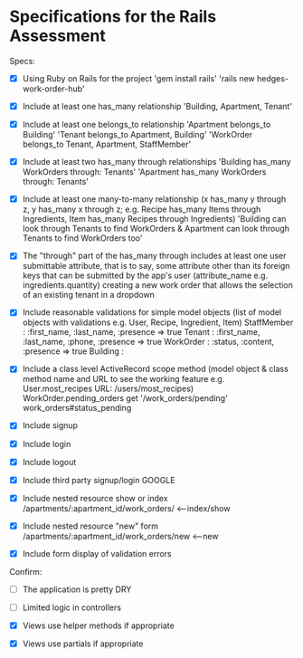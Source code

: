 # Specifications for the Rails Assessment

Specs:
- [x] Using Ruby on Rails for the project
    'gem install rails' 'rails new hedges-work-order-hub'

- [x] Include at least one has_many relationship
    'Building, Apartment, Tenant'

- [x] Include at least one belongs_to relationship
    'Apartment belongs_to Building'
    'Tenant belongs_to Apartment, Building'
    'WorkOrder belongs_to Tenant, Apartment, StaffMember'

- [x] Include at least two has_many through relationships
    'Building has_many WorkOrders through: Tenants'
    'Apartment has_many WorkOrders through: Tenants'

- [x] Include at least one many-to-many relationship (x has_many y through z, y has_many x through z; e.g. Recipe has_many Items through Ingredients, Item has_many Recipes through Ingredients)
    'Building can look through Tenants to find WorkOrders & Apartment can look through Tenants to find WorkOrders too'

- [x] The "through" part of the has_many through includes at least one user submittable attribute, that is to say, some attribute other than its foreign keys that can be submitted by the app's user (attribute_name e.g. ingredients.quantity) 
    creating a new work order that allows the selection of an existing tenant in a dropdown

- [x] Include reasonable validations for simple model objects (list of model objects with validations e.g. User, Recipe, Ingredient, Item)
    StaffMember : :first_name, :last_name, :presence => true
    Tenant : :first_name, :last_name, :phone, :presence => true
    WorkOrder : :status, :content, :presence => true
    Building :

- [x] Include a class level ActiveRecord scope method (model object & class method name and URL to see the working feature e.g. User.most_recipes URL: /users/most_recipes)
    WorkOrder.pending_orders get '/work_orders/pending' work_orders#status_pending

- [x] Include signup
- [x] Include login 
- [x] Include logout 
- [x] Include third party signup/login
        GOOGLE
- [x] Include nested resource show or index
        /apartments/:apartment_id/work_orders/ <--index/show
- [x] Include nested resource "new" form
        /apartments/:apartment_id/work_orders/new <--new
- [x] Include form display of validation errors

Confirm:
- [ ] The application is pretty DRY
- [ ] Limited logic in controllers
- [x] Views use helper methods if appropriate
- [x] Views use partials if appropriate


